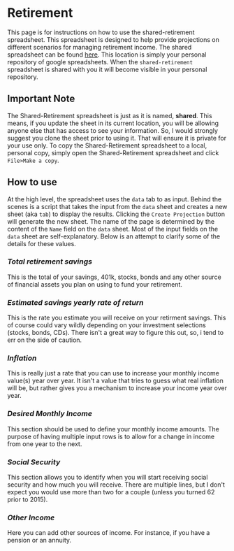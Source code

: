 # Retirement

This page is for instructions on how to use the shared-retirement spreadsheet.  This spreadsheet is designed to help provide projections on different scenarios for managing retirement income.  The shared spreadsheet can be found [here](https://google.com/sheets).  This location is simply your personal repository of google spreadsheets.  When the `shared-retirement` spreadsheet is shared with you it will become visible in your personal repository.

## Important Note
The Shared-Retirement spreadsheet is just as it is named, **shared**.  This means, if you update the sheet in its current location, you will be allowing anyone else that has access to see your information.  So, I would strongly suggest you clone the sheet prior to using it.  That will ensure it is private for your use only.  To copy the Shared-Retirement spreadsheet to a local, personal copy, simply open the Shared-Retirement spreadsheet and click `File>Make a copy`.

## How to use
At the high level, the spreadsheet uses the `data` tab to as input.  Behind the scenes is a script that takes the input from the `data` sheet and creates a new sheet (aka `tab`) to display the results.  Clicking the `Create Projection` button will generate the new sheet.  The name of the page is determined by the content of the `Name` field on the `data` sheet.  Most of the input fields on the `data` sheet are self-explanatory.  Below is an attempt to clarify some of the details for these values.

### *Total retirement savings*
This is the total of your savings, 401k, stocks, bonds and any other source of financial assets you plan on using to fund your retirement.  

### *Estimated savings yearly rate of return*
This is the rate you estimate you will receive on your retirment savings.  This of course could vary wildly depending on your investment selections (stocks, bonds, CDs).  There isn't a great way to figure this out, so, i tend to err on the side of caution.  

### *Inflation*
This is really just a rate that you can use to increase your monthly income value(s) year over year.  It isn't a value that tries to guess what real inflation will be, but rather gives you a mechanism to increase your income year over year.

### *Desired Monthly Income*
This section should be used to define your monthly income amounts.  The purpose of having multiple input rows is to allow for a change in income from one year to the next. 

### *Social Security*
This section allows you to identify when you will start receiving social security and how much you will receive.  There are multiple lines, but I don't expect you would use more than two for a couple (unless you turned 62 prior to 2015).  

### *Other Income*
Here you can add other sources of income.  For instance, if you have a pension or an annuity. 
